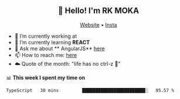 <h2 align="center">👋 Hello! I'm RK MOKA</h2>
<p align="center">
<a href=>Website</a> •
  <a href="https://www.instagram.com/ravi_varma_z" target="_blank">Insta</a>
</p>


- 🔭 I’m currently working at 
- 🌱 I’m currently learning **REACT**
- 💬 Ask me about ** AngularJS** [here](https://github.com/)
- 📫 How to reach me: [here](https://github.com/)
- ☁️ Quote of the month: "life has no ctrl-z 🌴"


📊 **This week I spent my time on**
<!--START_SECTION:waka-->
```text
TypeScript   30 mins         ████████████████████████░   95.57 % 
```
<!--END_SECTION:waka-->
